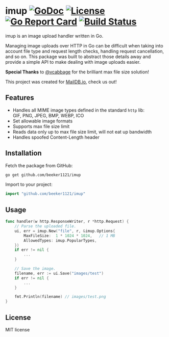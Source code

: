 # imup [![GoDoc](http://img.shields.io/badge/godoc-reference-blue.svg)](http://godoc.org/github.com/beeker1121/imup) [![License](http://img.shields.io/badge/license-mit-blue.svg)](https://raw.githubusercontent.com/beeker1121/imup/master/LICENSE) [![Go Report Card](https://goreportcard.com/badge/github.com/beeker1121/imup)](https://goreportcard.com/report/github.com/beeker1121/imup) [![Build Status](https://travis-ci.org/beeker1121/imup.svg?branch=master)](https://travis-ci.org/beeker1121/imup)

imup is an image upload handler written in Go.

Managing image uploads over HTTP in Go can be difficult when taking into account file type and request length checks, handling request cancellation, and so on. This package was built to abstract those details away and provide a simple API to make dealing with image uploads easier.

**Special Thanks** to [@vcabbage](https://github.com/vcabbage) for the brilliant max file size solution!

This project was created for [MailDB.io](https://maildb.io/), check us out!

## Features

- Handles all MIME image types defined in the standard `http` lib:  
  GIF, PNG, JPEG, BMP, WEBP, ICO
- Set allowable image formats
- Supports max file size limit
- Reads data only up to max file size limit, will not eat up bandwidth
- Handles spoofed Content-Length header

## Installation

Fetch the package from GitHub:

```sh
go get github.com/beeker1121/imup
```

Import to your project:

```go
import "github.com/beeker1121/imup"
```

## Usage

```go
func handler(w http.ResponseWriter, r *http.Request) {
	// Parse the uploaded file.
	ui, err = imup.New("file", r, &imup.Options{
		MaxFileSize:  1 * 1024 * 1024,   // 1 MB
		AllowedTypes: imup.PopularTypes,
	})
	if err != nil {
		...
	}

	// Save the image.
	filename, err := ui.Save("images/test")
	if err != nil {
		...
	}

	fmt.Println(filename) // images/test.png
}
```

## License

MIT license
